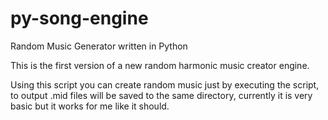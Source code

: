 # py-song-engine
Random Music Generator written in Python

This is the first version of a new random harmonic music creator engine.

Using this script you can create random music just by executing the script,
to output .mid files will be saved to the same directory, currently it is
very basic but it works for me like it should.
